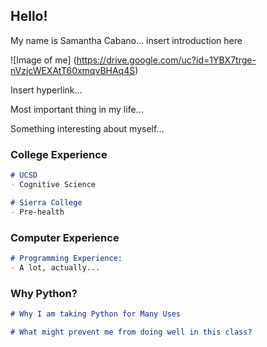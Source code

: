 ## Hello!

My name is Samantha Cabano... insert introduction here

![Image of me]
(https://drive.google.com/uc?id=1YBX7trge-nVzjcWEXAtT60xmqvBHAq4S)

Insert hyperlink...

Most important thing in my life...

Something interesting about myself...

### College Experience

```markdown
# UCSD
- Cognitive Science

# Sierra College
- Pre-health
```

### Computer Experience

```markdown
# Programming Experience:
- A lot, actually...
```

### Why Python?

```markdown
# Why I am taking Python for Many Uses

# What might prevent me from doing well in this class?

```
